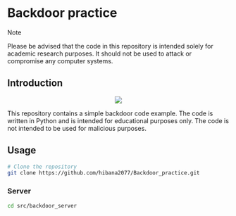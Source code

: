 <!--
 * @Author: hibana2077 hibana2077@gmail.com
 * @Date: 2024-06-05 20:04:14
 * @LastEditors: hibana2077 hibana2077@gmail.com
 * @LastEditTime: 2024-06-06 01:25:20
 * @FilePath: \Backdoor_practice\README.md
 * @Description: 这是默认设置,请设置`customMade`, 打开koroFileHeader查看配置 进行设置: https://github.com/OBKoro1/koro1FileHeader/wiki/%E9%85%8D%E7%BD%AE
-->
# Backdoor practice

> [!NOTE]
> Please be advised that the code in this repository is intended solely for academic research purposes. It should not be used to attack or compromise any computer systems.

## Introduction

<p align="center">
    <img src="https://skillicons.dev/icons?i=pytorch,py,docker" /><br>
</p>

This repository contains a simple backdoor code example. The code is written in Python and is intended for educational purposes only. The code is not intended to be used for malicious purposes.

## Usage

```bash
# Clone the repository
git clone https://github.com/hibana2077/Backdoor_practice.git
```

### Server

```bash
cd src/backdoor_server
```